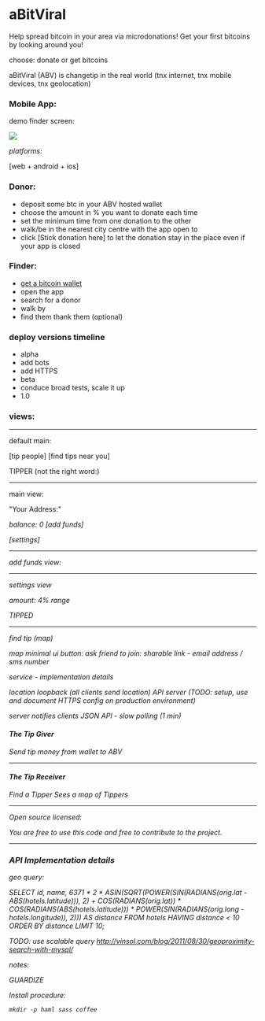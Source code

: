 # aBitViral

Help spread bitcoin in your area via microdonations!
Get your first bitcoins by looking around you!


choose: donate or get bitcoins


aBitViral (ABV) is changetip in the real world (tnx internet, tnx mobile devices, tnx geolocation)


### Mobile App:

demo finder screen:

![](http://uploads.makevoid.com/ios_finder_demo.png)


*platforms:*

[web + android + ios]

### Donor:

- deposit some btc in your ABV hosted wallet
- choose the amount in % you want to donate each time
- set the minimum time from one donation to the other
- walk/be in the nearest city centre with the app open to
- click [Stick donation here] to let the donation stay in the place even if your app is closed

### Finder:

- [get a bitcoin wallet](https://bitcoin.org/en/choose-your-wallet)
- open the app
- search for a donor
- walk by
- find them thank them (optional)



### deploy versions timeline


- alpha
- add bots
- add HTTPS
- beta
- conduce broad tests, scale it up
- 1.0

### views:

---
default main:

[tip people]
[find tips near you]


TIPPER (not the right word:)

---
main view:

  "Your Address:"
  <address>
  balance: 0
  [add funds]

  [settings]

---
add funds view:

  <qr code>

---
settings view

  amount: 4%
  range


>>>>>

TIPPED

---
find tip (map)

  map
  minimal ui
  button: ask friend to join:  sharable link - email address / sms number



>>>
service - implementation details

  location loopback (all clients send location)
  API server (TODO: setup, use and document HTTPS config on production environment)

  server notifies clients
    JSON API -
    slow polling (1 min)



#### The Tip Giver

Send tip money from wallet to ABV

---

#### The Tip Receiver

Find a Tipper
Sees a map of Tippers

---

Open source licensed:

You are free to use this code and free to contribute to the project.

---


### API Implementation details

geo query:

SELECT id, name,
6371 * 2 * ASIN(SQRT(POWER(SIN(RADIANS(orig.lat - ABS(hotels.latitude))), 2) + COS(RADIANS(orig.lat)) * COS(RADIANS(ABS(hotels.latitude))) * POWER(SIN(RADIANS(orig.long - hotels.longitude)), 2))) AS distance
FROM hotels
HAVING distance < 10
ORDER BY distance LIMIT 10;


TODO: use scalable query
http://vinsol.com/blog/2011/08/30/geoproximity-search-with-mysql/


notes:

GUARDIZE

Install procedure:

`mkdir -p haml sass coffee`